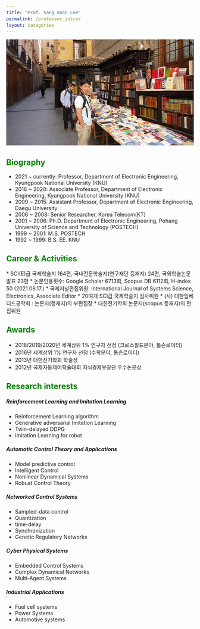 ```yaml
---
title: "Prof. Sang moon Lee"
permalink: /professor_intro/
layout: categories
---
```


<p align="center"><img src="/assets/images/professor.jpg" width="650"></p>

## <span style="color:green">Biography</span>
* 2021 ~ currently: Professor, Department of Electronic Engineering, Kyungpook National University (KNU)
* 2016 ~ 2020: Associate Professor, Department of Electronic Engineering, Kyungpook National University (KNU)
* 2009 ~ 2015: Assistant Professor, Department of Electronic Engineering, Daegu University
* 2006 ~ 2008: Senior Researcher, Korea Telecom(KT)
* 2001 ~ 2006: Ph.D. Department of Electronic Engineering, Pohang University of Science and Technology (POSTECH)
* 1999 ~ 2001: M.S. POSTECH
* 1992 ~ 1999: B.S. EE. KNU
          
## <span style="color:green">Career & Activities</span>
<span style='font-size: 14px'>* SCI(E)급 국제학술지 164편, 국내전문학술지(연구재단 등재지) 24편, 국외학술논문발표 23편</span>
<span style='font-size: 14px'>* 논문인용횟수: Google Scholar 6713회, Scopus DB 6112회, H-index 50 (2021.08.17.)</span>
<span style='font-size: 14px'>* 국제저널편집위원: International Journal of Systems Science, Electronics, Associate Editor</span>
<span style='font-size: 14px'>* 20여개 SCI급 국제학술지 심사위원</span>
<span style='font-size: 14px'>* (사) 대한임베디드공학회 : 논문지(등재지)의 부편집장</span>
<span style='font-size: 14px'>* 대한전기학회 논문지(scopus 등재지)의 편집위원</span>

## <span style="color:green">Awards</span>
* 2018/2019/2020년 세계상위 1% 연구자 선정 (크로스필드분야, 톰슨로이터) 
* 2016년 세계상위 1% 연구자 선정 (수학분야, 톰슨로이터) 
* 2013년 대한전기학회 학술상
* 2012년 국제자동제어학술대회 지식경제부장관 우수논문상


## <span style="color:green">Research interests</span>

##### Reinforcement Learning and Imitation Learning
* Reinforcement Learning algorithm
* Generative adversarial Imitation Learning
* Twin-delayed DDPG
* Imitation Learning for robot
          
##### Automatic Control Theory and Applications
* Model predictive control
* Intelligent Control
* Nonlinear Dynamical Systems
* Robust Control Theory
          
##### Networked Control Systems
* Sampled-data control
* Quantization
* time-delay
* Synchronization
* Genetic Regulatory Networks
          
##### Cyber Physical Systems
* Embedded Control Systems
* Complex Dynamical Networks
* Multi-Agent Systems 
          
##### Industrial Applications
* Fuel cell systems
* Power Systems
* Automotive systems
